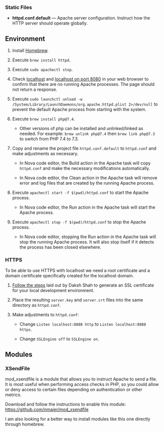 ### Static Files

- **httpd.conf.default** — Apache server configuration. Instruct how the HTTP server should operate globally.

## Environment

1. Install [Homebrew](https://brew.sh).

2. Execute `brew install httpd`.

3. Execute `sudo apachectl stop`.

4. Check [localhost](http://localhost/) and [localhost on port 8080](http://localhost:8080/) in your web browser to confirm that there are no running Apache processes. The page should not return a response.

5. Execute `sudo launchctl unload -w /System/Library/LaunchDaemons/org.apache.httpd.plist 2>/dev/null` to prevent the default Apache process from starting with the system.

6. Execute `brew install php@7.4`.

   - Other versions of php can be installed and unlinked/linked as needed. For example: `brew unlink php@7.4` then `brew link php@7.3` to switch from PHP 7.4 to 7.3.

7. Copy and rename the project file `httpd.conf.default` to `httpd.conf` and make adjustments as necessary.

   - In Nova code editor, the Build action in the Apache task will copy `httpd.conf` and make the necessary modifications automatically.

   - In Nova code editor, the Clean action in the Apache task will remove error and log files that are created by the running Apache process.

8. Execute `apachectl start -f $(pwd)/httpd.conf` to start the Apache process.

   - In Nova code editor, the Run action in the Apache task will start the Apache process.

9. Execute `apachectl stop -f $(pwd)/httpd.conf` to stop the Apache process.

   - In Nova code editor, stopping the Run action in the Apache task will stop the running Apache process. It will also stop itself if it detects the process has been closed elsewhere.
   
### HTTPS

To be able to use HTTPS with localhost we need a root certificate and a domain certificate specifically created for the localhost domain.

1. [Follow the steps](https://github.com/dakshshah96/local-cert-generator) laid out by Daksh Shah to generate an SSL certificate for your local development environment.

2. Place the resulting `server.key` and `server.crt` files into the same directory as `httpd.conf`.

3. Make adjustments to `httpd.conf`:

   - Change `Listen localhost:8888 http` to `Listen localhost:8888 https`.
   
   - Change `SSLEngine off` to `SSLEngine on`.

## Modules

### XSendFile

mod_xsendfile is a module that allows you to instruct Apache to send a file. It is most useful when performing access checks in PHP, so you could allow or deny access to certain files depending on authentication or other metrics.

Download and follow the instructions to enable this module: https://github.com/nmaier/mod_xsendfile

I am also looking for a better way to install modules like this one directly through homebrew.